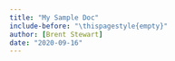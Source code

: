 ```yaml
---
title: "My Sample Doc"
include-before: "\thispagestyle{empty}"
author: [Brent Stewart]
date: "2020-09-16"
---
```

